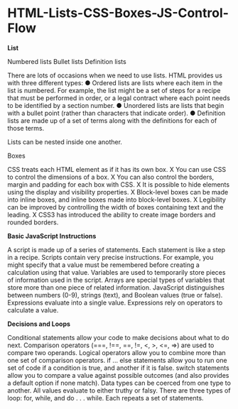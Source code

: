 # HTML-Lists-CSS-Boxes-JS-Control-Flow

**List**

Numbered lists
Bullet lists
Definition lists

There are lots of occasions when we need to use lists. HTML provides us with three different types:
● Ordered lists are lists where each item in the list is numbered. For example, the list might be a set of steps for a recipe that must be performed in order, or a legal contract where each point needs to be identified by a section number.
● Unordered lists are lists that begin with a bullet point (rather than characters that indicate order).
● Definition lists are made up of a set of terms along with the definitions for each of those terms.


Lists can be nested inside one another.

Boxes

CSS treats each HTML element as if it has its own box.
X You can use CSS to control the dimensions of a box.
X You can also control the borders, margin and padding for each box with CSS.
X It is possible to hide elements using the display and visibility properties.
X Block-level boxes can be made into inline boxes, and inline boxes made into block-level boxes.
X Legibility can be improved by controlling the width of boxes containing text and the leading.
X CSS3 has introduced the ability to create image borders and rounded borders.


**Basic JavaScript Instructions**

A script is made up of a series of statements. Each statement is like a step in a recipe.
Scripts contain very precise instructions. For example, you might specify that a value must be remembered before creating a calculation using that value.
Variables are used to temporarily store pieces of information used in the script.
Arrays are special types of variables that store more than one piece of related information.
JavaScript distinguishes between numbers (0-9), strings (text), and Boolean values (true or false).
Expressions evaluate into a single value. Expressions rely on operators to calculate a value.


**Decisions and Loops**

Conditional statements allow your code to make decisions about what to do next.
Comparison operators (===, !==, ==, !=, <, >, <=, =>) are used to compare two operands.
Logical operators allow you to combine more than one set of comparison operators.
if ... else statements allow you to run one set of code if a condition is true, and another if it is false.
switch statements allow you to compare a value against possible outcomes (and also provides a default option if none match).
Data types can be coerced from one type to another. All values evaluate to either truthy or falsy.
There are three types of loop: for, while, and do . . . while. Each repeats a set of statements.



